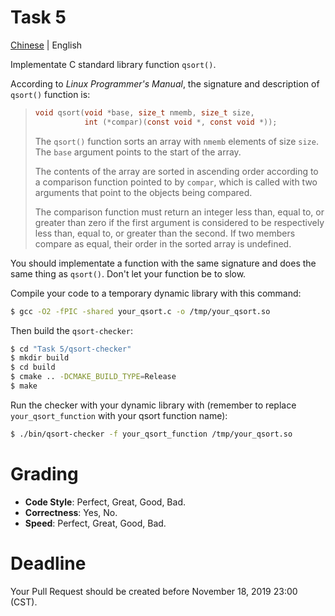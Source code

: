 # Task 5
[Chinese](README.zh.md) | English

Implementate C standard library function `qsort()`.

According to *Linux Programmer's Manual*, the signature and description of `qsort()` function is:

> ```c
> void qsort(void *base, size_t nmemb, size_t size,
>            int (*compar)(const void *, const void *));
> ```
>
> The `qsort()` function sorts an array with `nmemb` elements of size `size`. The `base` argument points to the start of the array.
>
> The contents of the array are sorted in ascending order according to a comparison function pointed to by `compar`, which is called with two arguments that point to the objects being compared.
>
> The comparison function must return an integer less than, equal to, or greater than zero if the first argument is considered to be respectively less than, equal to, or greater than the second. If two members compare as equal, their order in the sorted array is undefined.

You should implementate a function with the same signature and does the same thing as `qsort()`. Don't let your function be to slow.

Compile your code to a temporary dynamic library with this command:

```bash
$ gcc -O2 -fPIC -shared your_qsort.c -o /tmp/your_qsort.so
```

Then build the `qsort-checker`:

```bash
$ cd "Task 5/qsort-checker"
$ mkdir build
$ cd build
$ cmake .. -DCMAKE_BUILD_TYPE=Release
$ make
```

Run the checker with your dynamic library with (remember to replace `your_qsort_function` with your qsort function name):

```bash
$ ./bin/qsort-checker -f your_qsort_function /tmp/your_qsort.so
```

# Grading
* **Code Style**: Perfect, Great, Good, Bad.
* **Correctness**: Yes, No.
* **Speed**: Perfect, Great, Good, Bad.

# Deadline
Your Pull Request should be created before November 18, 2019 23:00 (CST).
